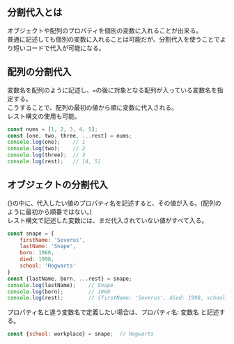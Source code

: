 ## 分割代入とは
オブジェクトや配列のプロパティを個別の変数に入れることが出来る。  
普通に記述しても個別の変数に入れることは可能だが、分割代入を使うことでより短いコードで代入が可能になる。

## 配列の分割代入
変数名を配列のように記述し、`=`の後に対象となる配列が入っている変数名を指定する。  
こうすることで、配列の最初の値から順に変数に代入される。  
レスト構文の使用も可能。
```javascript
const nums = [1, 2, 3, 4, 5];
const [one, two, three, ...rest] = nums;
console.log(one);    // 1
console.log(two);    // 2
console.log(three);  // 3
console.log(rest);   // [4, 5]
```

##  オブジェクトの分割代入
{}の中に、代入したい値のプロパティ名を記述すると、その値が入る。(配列のように最初から順番ではない。)  
 レスト構文で記述した変数には、まだ代入されていない値がすべて入る。
```javascript
const snape = {
    firstName: 'Severus',
    lastName: 'Snape',
    born: 1960,
    died: 1998,
    school: 'Hogwarts'
}
const {lastName, born, ...rest} = snape;
console.log(lastName);    // Snape
console.log(born);        // 1960
console.log(rest);        // {firstName: 'Severus', died: 1998, school: 'Hogwarts'}
```
プロパティ名と違う変数名で定義したい場合は、プロパティ名: 変数名 と記述する。
```javascript
const {school: workplace} = snape;  // Hogwarts
```
